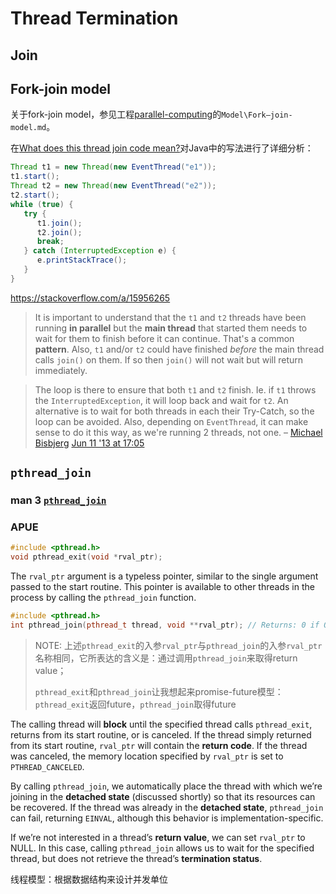 # Thread Termination





## Join



## Fork-join model

关于fork-join model，参见工程[parallel-computing](https://dengking.github.io/machine-learning/)的`Model\Fork–join-model.md`。

在[What does this thread join code mean?](https://stackoverflow.com/questions/15956231/what-does-this-thread-join-code-mean)对Java中的写法进行了详细分析：

```Java
Thread t1 = new Thread(new EventThread("e1"));
t1.start();
Thread t2 = new Thread(new EventThread("e2"));
t2.start();
while (true) {
   try {
      t1.join();
      t2.join();
      break;
   } catch (InterruptedException e) {
      e.printStackTrace();
   }
}
```

https://stackoverflow.com/a/15956265

> It is important to understand that the `t1` and `t2` threads have been running **in parallel** but the **main thread** that started them needs to wait for them to finish before it can continue. That's a common **pattern**. Also, `t1` and/or `t2` could have finished *before* the main thread calls `join()` on them. If so then `join()` will not wait but will return immediately.



> The loop is there to ensure that both `t1` and `t2` finish. Ie. if `t1` throws the `InterruptedException`, it will loop back and wait for `t2`. An alternative is to wait for both threads in each their Try-Catch, so the loop can be avoided. Also, depending on `EventThread`, it can make sense to do it this way, as we're running 2 threads, not one. – [Michael Bisbjerg](https://stackoverflow.com/users/1246988/michael-bisbjerg) [Jun 11 '13 at 17:05](https://stackoverflow.com/questions/15956231/what-does-this-thread-join-code-mean#comment24650271_15956265)



## `pthread_join`

### man 3 [`pthread_join`](https://www.man7.org/linux/man-pages/man3/pthread_join.3.html)



### APUE 

```C++
#include <pthread.h>
void pthread_exit(void *rval_ptr);
```

The `rval_ptr` argument is a typeless pointer, similar to the single argument passed to the start routine. This pointer is available to other threads in the process by calling the `pthread_join` function.

```C++
#include <pthread.h>
int pthread_join(pthread_t thread, void **rval_ptr); // Returns: 0 if OK, error number on failure
```

> NOTE: 上述`pthread_exit`的入参`rval_ptr`与`pthread_join`的入参`rval_ptr`名称相同，它所表达的含义是：通过调用`pthread_join`来取得return value；
>
> `pthread_exit`和`pthread_join`让我想起来promise-future模型：`pthread_exit`返回future，`pthread_join`取得future

The calling thread will **block** until the specified thread calls `pthread_exit`, returns from its start routine, or is canceled. If the thread simply returned from its start routine, `rval_ptr` will contain the **return code**. If the thread was canceled, the memory location specified by `rval_ptr` is set to `PTHREAD_CANCELED`.

By calling `pthread_join`, we automatically place the thread with which we’re joining in the **detached state** (discussed shortly) so that its resources can be recovered. If the thread was already in the **detached state**, `pthread_join` can fail, returning `EINVAL`, although this behavior is implementation-specific.

If we’re not interested in a thread’s **return value**, we can set `rval_ptr` to NULL. In this case, calling `pthread_join` allows us to wait for the specified thread, but does not retrieve the thread’s **termination status**.







线程模型：根据数据结构来设计并发单位